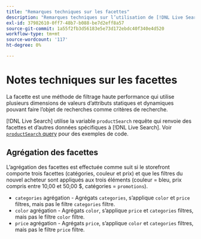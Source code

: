 ```yaml
---
title: "Remarques techniques sur les facettes"
description: "Remarques techniques sur l’utilisation de [!DNL Live Search] facettes."
exl-id: 37982610-0ff7-48b7-b088-be7d2eff8a57
source-git-commit: 1a55f2fb3d56183e5e73d172ebdc40f340e4d520
workflow-type: tm+mt
source-wordcount: '117'
ht-degree: 0%

---
```


# Notes techniques sur les facettes

La facette est une méthode de filtrage haute performance qui utilise plusieurs dimensions de valeurs d’attributs statiques et dynamiques pouvant faire l’objet de recherches comme critères de recherche.

[!DNL Live Search] utilise la variable `productSearch` requête qui renvoie des facettes et d’autres données spécifiques à [!DNL Live Search]. Voir [`productSearch` query](https://developer.adobe.com/commerce/webapi/graphql/schema/live-search/queries/product-search/) pour des exemples de code.

## Agrégation des facettes

L’agrégation des facettes est effectuée comme suit si le storefront comporte trois facettes (catégories, couleur et prix) et que les filtres du nouvel acheteur sont appliqués aux trois éléments (couleur = bleu, prix compris entre 10,00 et 50,00 $, catégories = `promotions`).

* `categories` agrégation - Agrégats `categories`, s’applique `color` et `price` filtres, mais pas le filtre `categories` filtre.
* `color` agrégation - Agrégats `color`, s’applique `price` et `categories` filtres, mais pas le filtre `color` filtre.
* `price` agrégation - Agrégats `price`, s’applique `color` et `categories` filtres, mais pas le filtre `price` filtre.
